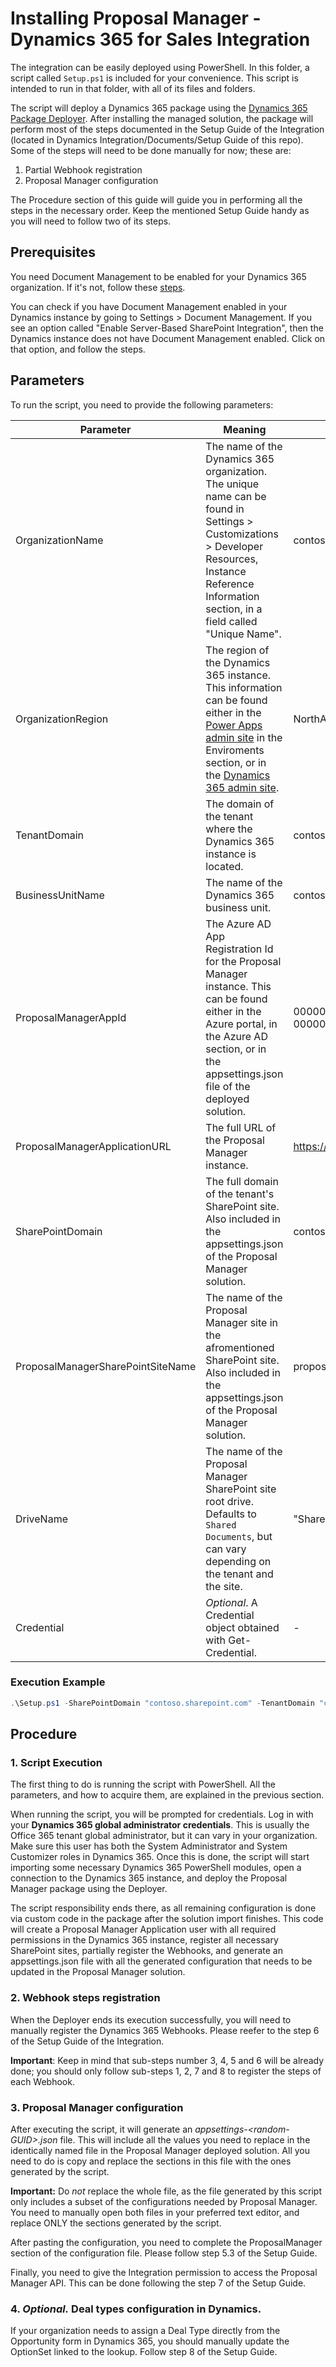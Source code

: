# Installing Proposal Manager - Dynamics 365 for Sales Integration
The integration can be easily deployed using PowerShell. In this folder, a script called `Setup.ps1` is included for your convenience. This script is intended to run in that folder, with all of its files and folders.

The script will deploy a Dynamics 365 package using the [Dynamics 365 Package Deployer](https://docs.microsoft.com/en-us/dynamics365/customer-engagement/admin/deploy-packages-using-package-deployer-windows-powershell). After installing the managed solution, the package will perform most of the steps documented in the Setup Guide of the Integration (located in Dynamics Integration/Documents/Setup Guide of this repo). Some of the steps will need to be done manually for now; these are:

 1. Partial Webhook registration
 2. Proposal Manager configuration

The Procedure section of this guide will guide you in performing all the steps in the necessary order. Keep the mentioned Setup Guide handy as you will need to follow two of its steps.

## Prerequisites

You need Document Management to be enabled for your Dynamics 365 organization. If it's not, follow these [steps](https://docs.microsoft.com/en-us/dynamics365/customer-engagement/admin/set-up-dynamics-365-online-to-use-sharepoint-online#configure-a-new-organization).

You can check if you have Document Management enabled in your Dynamics instance by going to Settings > Document Management. If you see an option called "Enable Server-Based SharePoint Integration", then the Dynamics instance does not have Document Management enabled. Click on that option, and follow the steps.

## Parameters

To run the script, you need to provide the following parameters:

Parameter|Meaning|Example
---------|-------|-------
OrganizationName|The name of the Dynamics 365 organization. The unique name can be found in Settings > Customizations > Developer Resources, Instance Reference Information section, in a field called "Unique Name".|contoso
OrganizationRegion|The region of the Dynamics 365 instance. This information can be found either in the [Power Apps admin site](admin.powerplatform.microsoft.com) in the Enviroments section, or in the [Dynamics 365 admin site](https://port.crm.dynamics.com/G/Instances/InstancePicker.aspx?). |NorthAmerica
TenantDomain|The domain of the tenant where the Dynamics 365 instance is located.|contoso.onmicrosoft.com
BusinessUnitName|The name of the Dynamics 365 business unit.|contoso
ProposalManagerAppId|The Azure AD App Registration Id for the Proposal Manager instance. This can be found either in the Azure portal, in the Azure AD section, or in the appsettings.json file of the deployed solution.|00000000-0000-0000-0000-000000000000
ProposalManagerApplicationURL|The full URL of the Proposal Manager instance.|https://proposalmanager.azurewebsites.net
SharePointDomain|The full domain of the tenant's SharePoint site. Also included in the appsettings.json of the Proposal Manager solution.|contoso.sharepoint.com
ProposalManagerSharePointSiteName|The name of the Proposal Manager site in the afromentioned SharePoint site. Also included in the appsettings.json of the Proposal Manager solution.|proposalmanager
DriveName|The name of the Proposal Manager SharePoint site root drive. Defaults to `Shared Documents`, but can vary depending on the tenant and the site.|"Shared Documents"
Credential|*Optional*. A Credential object obtained with Get-Credential.|-

### Execution Example
```powershell
.\Setup.ps1 -SharePointDomain "contoso.sharepoint.com" -TenantDomain "contoso.onmicrosoft.com" -BusinessUnitName "contoso" -ProposalManagerAppId "00000000-0000-0000-0000-000000000000" -ProposalManagerApplicationUrl "https://proposalmanager.azurewebsites.net" -ProposalManagerSharePointSiteName "proposalmanager" -OrganizationName "contoso" -OrganizationRegion "NorthAmerica"
```

## Procedure
### 1. Script Execution
The first thing to do is running the script with PowerShell. All the parameters, and how to acquire them, are explained in the previous section.

When running the script, you will be prompted for credentials. Log in with your **Dynamics 365 global administrator credentials**. This is usually the Office 365 tenant global administrator, but it can vary in your organization. Make sure this user has both the System Administrator and System Customizer roles in Dynamics 365. 
Once this is done, the script will start importing some necessary Dynamics 365 PowerShell modules, open a connection to the Dynamics 365 instance, and deploy the Proposal Manager package using the Deployer.

The script responsibility ends there, as all remaining configuration is done via custom code in the package after the solution import finishes. This code will create a Proposal Manager Application user with all required permissions in the Dynamics 365 instance, register all necessary SharePoint sites, partially register the Webhooks, and generate an appsettings.json file with all the generated configuration that needs to be updated in the Proposal Manager solution.

### 2. Webhook steps registration
When the Deployer ends its execution successfully, you will need to manually register the Dynamics 365 Webhooks. Please reefer to the step 6 of the Setup Guide of the Integration. 

**Important**: Keep in mind that sub-steps number 3, 4, 5 and 6 will be already done; you should only follow sub-steps 1, 2, 7 and 8 to register the steps of each Webhook.

### 3. Proposal Manager configuration
After executing the script, it will generate an *appsettings-\<random-GUID>.json* file. This will include all the values you need to replace in the identically named file in the Proposal Manager deployed solution. All you need to do is copy and replace the sections in this file with the ones generated by the script.

**Important:** Do *not* replace the whole file, as the file generated by this script only includes a subset of the configurations needed by Proposal Manager. You need to manually open both files in your preferred text editor, and replace ONLY the sections generated by the script. 

After pasting the configuration, you need to complete the ProposalManager section of the configuration file. Please follow step 5.3 of the Setup Guide.

Finally, you need to give the Integration permission to access the Proposal Manager API. This can be done following the step 7 of the Setup Guide.

### 4. _Optional._ Deal types configuration in Dynamics.
If your organization needs to assign a Deal Type directly from the Opportunity form in Dynamics 365, you should manually update the OptionSet linked to the lookup. Follow step 8 of the Setup Guide.